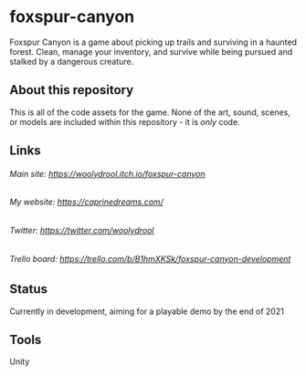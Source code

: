 # foxspur-canyon
Foxspur Canyon is a game about picking up trails and surviving in a haunted forest. Clean, manage your inventory, and survive while being pursued and stalked by a dangerous creature.

## About this repository
This is all of the code assets for the game. None of the art, sound, scenes, or models are included within this repository - it is *only* code. 

## Links
###### Main site: https://woolydrool.itch.io/foxspur-canyon
###### My website: https://caprinedreams.com/
###### Twitter: https://twitter.com/woolydrool
###### Trello board: https://trello.com/b/B1hmXKSk/foxspur-canyon-development


## Status
Currently in development, aiming for a playable demo by the end of 2021

## Tools
Unity
